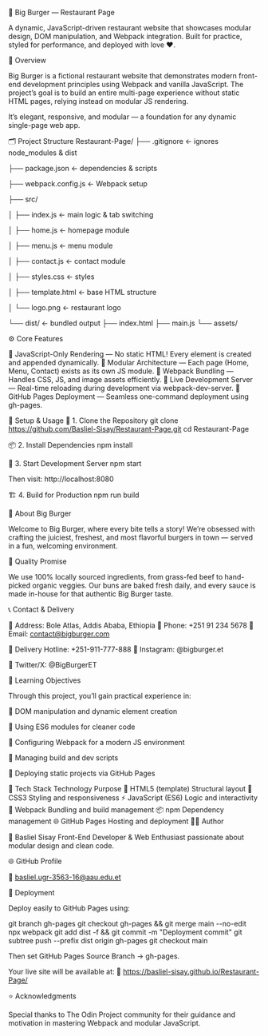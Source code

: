 🍔 Big Burger — Restaurant Page


A dynamic, JavaScript-driven restaurant website that showcases modular design, DOM manipulation, and Webpack integration.
Built for practice, styled for performance, and deployed with love ❤️.

🧭 Overview

Big Burger is a fictional restaurant website that demonstrates modern front-end development principles using Webpack and vanilla JavaScript.
The project’s goal is to build an entire multi-page experience without static HTML pages, relying instead on modular JS rendering.

It’s elegant, responsive, and modular — a foundation for any dynamic single-page web app.

🗂️ Project Structure
Restaurant-Page/
├── .gitignore                ← ignores node_modules & dist

├── package.json              ← dependencies & scripts

├── webpack.config.js         ← Webpack setup

├── src/

│   ├── index.js              ← main logic & tab switching

│   ├── home.js               ← homepage module

│   ├── menu.js               ← menu module

│   ├── contact.js            ← contact module

│   ├── styles.css            ← styles

│   ├── template.html         ← base HTML structure

│   └── logo.png              ← restaurant logo

└── dist/                     ← bundled output
    ├── index.html
    ├── main.js
    └── assets/


⚙️ Core Features

🔹 JavaScript-Only Rendering — No static HTML! Every element is created and appended dynamically.
🔹 Modular Architecture — Each page (Home, Menu, Contact) exists as its own JS module.
🔹 Webpack Bundling — Handles CSS, JS, and image assets efficiently.
🔹 Live Development Server — Real-time reloading during development via webpack-dev-server.
🔹 GitHub Pages Deployment — Seamless one-command deployment using gh-pages.

🧩 Setup & Usage
🔧 1. Clone the Repository
git clone https://github.com/Basliel-Sisay/Restaurant-Page.git
cd Restaurant-Page

📦 2. Install Dependencies
npm install

🚀 3. Start Development Server
npm start


Then visit: http://localhost:8080

🏗️ 4. Build for Production
npm run build

🍴 About Big Burger

Welcome to Big Burger, where every bite tells a story!
We’re obsessed with crafting the juiciest, freshest, and most flavorful burgers in town — served in a fun, welcoming environment.

🥩 Quality Promise

We use 100% locally sourced ingredients, from grass-fed beef to hand-picked organic veggies.
Our buns are baked fresh daily, and every sauce is made in-house for that authentic Big Burger taste.

📞 Contact & Delivery

📍 Address: Bole Atlas, Addis Ababa, Ethiopia
📱 Phone: +251 91 234 5678
📧 Email: contact@bigburger.com

🚗 Delivery Hotline: +251-911-777-888
📸 Instagram: @bigburger.et

💬 Twitter/X: @BigBurgerET

🧠 Learning Objectives

Through this project, you’ll gain practical experience in:

🔸 DOM manipulation and dynamic element creation

🔸 Using ES6 modules for cleaner code

🔸 Configuring Webpack for a modern JS environment

🔸 Managing build and dev scripts

🔸 Deploying static projects via GitHub Pages

🧰 Tech Stack
Technology	Purpose
🧱 HTML5 (template)	Structural layout
🎨 CSS3	Styling and responsiveness
⚡ JavaScript (ES6)	Logic and interactivity
🔧 Webpack	Bundling and build management
📦 npm	Dependency management
🌐 GitHub Pages	Hosting and deployment
👨‍💻 Author

👋 Basliel Sisay
Front-End Developer & Web Enthusiast passionate about modular design and clean code.

🌐 GitHub Profile

📧 basliel.ugr-3563-16@aau.edu.et

🏁 Deployment

Deploy easily to GitHub Pages using:

git branch gh-pages
git checkout gh-pages && git merge main --no-edit
npx webpack
git add dist -f && git commit -m "Deployment commit"
git subtree push --prefix dist origin gh-pages
git checkout main


Then set GitHub Pages Source Branch → gh-pages.

Your live site will be available at:
🔗 https://basliel-sisay.github.io/Restaurant-Page/

⭐ Acknowledgments

Special thanks to The Odin Project community for their guidance and motivation in mastering Webpack and modular JavaScript.

